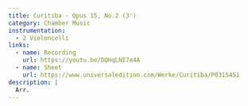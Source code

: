 ```yaml
---
title: Curitiba - Opus 15, No.2 (3')
category: Chamber Music
instrumentation:
  - 2 Violoncelli
links:
  - name: Recording
    url: https://youtu.be/DQHqLNI7e4A
  - name: Sheet
    url: https://www.universaledition.com/Werke/Curitiba/P0315451
description: |
  Arr.
---
```

